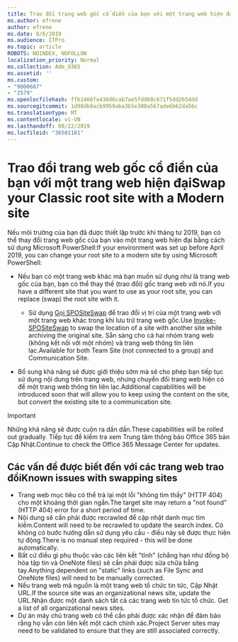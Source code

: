 ```yaml
---
title: Trao đổi trang web gốc cổ điển của bạn với một trang web hiện đại
ms.author: efrene
author: efrene
ms.date: 8/6/2019
ms.audience: ITPro
ms.topic: article
ROBOTS: NOINDEX, NOFOLLOW
localization_priority: Normal
ms.collection: Adm_O365
ms.assetid: ''
ms.custom:
- "9000687"
- "2579"
ms.openlocfilehash: ffb1466fe436d6cab7ae5fdd60c671f5dd2654dd
ms.sourcegitcommit: 1d98db8acb9959aba3b5e308a567ade6b62da56c
ms.translationtype: MT
ms.contentlocale: vi-VN
ms.lasthandoff: 08/22/2019
ms.locfileid: "36501101"
---
```

# <a name="swap-your-classic-root-site-with-a-modern-site"></a><span data-ttu-id="7720c-102">Trao đổi trang web gốc cổ điển của bạn với một trang web hiện đại</span><span class="sxs-lookup"><span data-stu-id="7720c-102">Swap your Classic root site with a Modern site</span></span>

<span data-ttu-id="7720c-103">Nếu môi trường của bạn đã được thiết lập trước khi tháng tư 2019, bạn có thể thay đổi trang web gốc của bạn vào một trang web hiện đại bằng cách sử dụng Microsoft PowerShell:</span><span class="sxs-lookup"><span data-stu-id="7720c-103">If your environment was set up before April 2019, you can change your root site to a modern site by using Microsoft PowerShell:</span></span>

- <span data-ttu-id="7720c-104">Nếu bạn có một trang web khác mà bạn muốn sử dụng như là trang web gốc của bạn, bạn có thể thay thế (trao đổi) gốc trang web với nó.</span><span class="sxs-lookup"><span data-stu-id="7720c-104">If you have a different site that you want to use as your root site, you can replace (swap) the root site with it.</span></span> 
    - <span data-ttu-id="7720c-105">Sử dụng [Gọi SPOSiteSwap](https://docs.microsoft.com/powershell/module/sharepoint-online/invoke-spositeswap?view=sharepoint-ps) để trao đổi vị trí của một trang web với một trang web khác trong khi lưu trữ trang web gốc.</span><span class="sxs-lookup"><span data-stu-id="7720c-105">Use [Invoke-SPOSiteSwap](https://docs.microsoft.com/powershell/module/sharepoint-online/invoke-spositeswap?view=sharepoint-ps) to swap the location of a site with another site while archiving the original site.</span></span> <span data-ttu-id="7720c-106">Sẵn sàng cho cả hai nhóm trang web (không kết nối với một nhóm) và trang web thông tin liên lạc.</span><span class="sxs-lookup"><span data-stu-id="7720c-106">Available for both Team Site (not connected to a group) and Communication Site.</span></span> 

- <span data-ttu-id="7720c-107">Bổ sung khả năng sẽ được giới thiệu sớm mà sẽ cho phép bạn tiếp tục sử dụng nội dung trên trang web, nhưng chuyển đổi trang web hiện có để một trang web thông tin liên lạc.</span><span class="sxs-lookup"><span data-stu-id="7720c-107">Additional capabilities will be introduced soon that will allow you to keep using the content on the site, but convert the existing site to a communication site.</span></span> 
>[!Important]
><span data-ttu-id="7720c-108">Những khả năng sẽ được cuộn ra dần dần.</span><span class="sxs-lookup"><span data-stu-id="7720c-108">These capabilities will be rolled out gradually.</span></span> <span data-ttu-id="7720c-109">Tiếp tục để kiểm tra xem Trung tâm thông báo Office 365 bản Cập Nhật.</span><span class="sxs-lookup"><span data-stu-id="7720c-109">Continue to check the Office 365 Message Center for updates.</span></span> 

## <a name="known-issues-with-swapping-sites"></a><span data-ttu-id="7720c-110">Các vấn đề được biết đến với các trang web trao đổi</span><span class="sxs-lookup"><span data-stu-id="7720c-110">Known issues with swapping sites</span></span>

- <span data-ttu-id="7720c-111">Trang web mục tiêu có thể trả lại một lỗi "không tìm thấy" (HTTP 404) cho một khoảng thời gian ngắn.</span><span class="sxs-lookup"><span data-stu-id="7720c-111">The target site may return a "not found" (HTTP 404) error for a short period of time.</span></span>
- <span data-ttu-id="7720c-112">Nội dung sẽ cần phải được recrawled để cập nhật danh mục tìm kiếm.</span><span class="sxs-lookup"><span data-stu-id="7720c-112">Content will need to be recrawled to update the search index.</span></span> <span data-ttu-id="7720c-113">Có không có bước hướng dẫn sử dụng yêu cầu - điều này sẽ được thực hiện tự động.</span><span class="sxs-lookup"><span data-stu-id="7720c-113">There is no manual step required - this will be done automatically.</span></span>
- <span data-ttu-id="7720c-114">Bất cứ điều gì phụ thuộc vào các liên kết "tĩnh" (chẳng hạn như đồng bộ hóa tập tin và OneNote files) sẽ cần phải được sửa chữa bằng tay.</span><span class="sxs-lookup"><span data-stu-id="7720c-114">Anything dependent on "static" links (such as File Sync and OneNote files) will need to be manually corrected.</span></span>
- <span data-ttu-id="7720c-115">Nếu trang web mã nguồn là một trang web tổ chức tin tức, Cập Nhật URL.</span><span class="sxs-lookup"><span data-stu-id="7720c-115">If the source site was an organizational news site, update the URL.</span></span><span data-ttu-id="7720c-116">Nhận được một danh sách tất cả các trang web tin tức tổ chức.</span><span class="sxs-lookup"><span data-stu-id="7720c-116"> Get a list of all organizational news sites.</span></span>
- <span data-ttu-id="7720c-117">Dự án máy chủ trang web có thể cần phải được xác nhận để đảm bảo rằng họ vẫn còn liên kết một cách chính xác.</span><span class="sxs-lookup"><span data-stu-id="7720c-117">Project Server sites may need to be validated to ensure that they are still associated correctly.</span></span>





